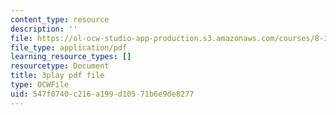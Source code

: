```yaml
---
content_type: resource
description: ''
file: https://ol-ocw-studio-app-production.s3.amazonaws.com/courses/8-333-statistical-mechanics-i-statistical-mechanics-of-particles-fall-2013/547f0740c216a199d10571b6e9de8277_TSjJlJJ2aoI.pdf
file_type: application/pdf
learning_resource_types: []
resourcetype: Document
title: 3play pdf file
type: OCWFile
uid: 547f0740-c216-a199-d105-71b6e9de8277
---
```

